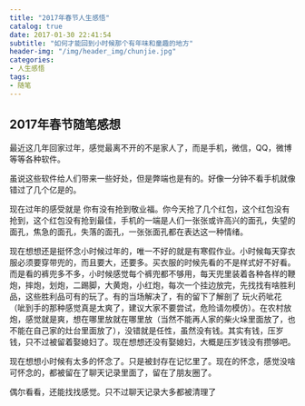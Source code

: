 ```yaml
---
title: "2017年春节人生感悟"
catalog: true
date: 2017-01-30 22:41:54
subtitle: "如何才能回到小时候那个有年味和童趣的地方"
header-img: "/img/header_img/chunjie.jpg"
categories:
- 人生感悟
tags:
- 随笔
---
```

## 2017年春节随笔感想

   最近这几年回家过年，感觉最离不开的不是家人了，而是手机，微信，QQ，微博等等各种软件。

   虽说这些软件给人们带来一些好处，但是弊端也是有的。好像一分钟不看手机就像错过了几个亿是的。

   现在过年的感受就是  你有没有抢到敬业福。你今天抢了几个红包，这个红包没有抢到，这个红包没有抢到最佳，手机的一端是人们一张张或许高兴的面孔，失望的面孔，焦急的面孔，失落的面孔，一张张面孔都在表达这一种情绪。

   现在想想还是挺怀念小时候过年的，唯一不好的就是有寒假作业。小时候每天穿衣服必须要穿带兜的，而且要大，还要多。买衣服的时候先看的不是样式好不好看。而是看的裤兜多不多，小时候感觉每个裤兜都不够用，每天兜里装着各种各样的鞭炮，摔炮，划炮，二踢脚，大黄炮，小红炮，每次一个挂边放完，先找找有啥胜利品，这些胜利品可有的玩了。有的当场解决了，有的留下了解剖了  玩火药呲花（呲到手的那种感觉真是太爽了，建议大家不要尝试，危险请勿模仿）。在农村放炮，感觉就是爽，想在哪里放就在哪里放（当然不能再人家的柴火垛里面放了，也不能在自己家的灶台里面放了），没错就是任性，虽然没有钱。其实有钱，压岁钱，只不过被留着娶媳妇了。现在想想还没有娶媳妇，大概是压岁钱没有攒够吧。

   现在想想小时候有太多的怀念了。只是被封存在记忆里了。现在的怀念，感觉没啥可怀念的，都被留在了聊天记录里面了，留在了朋友圈了。

   偶尔看看，还能找找感觉。只不过聊天记录大多都被清理了

